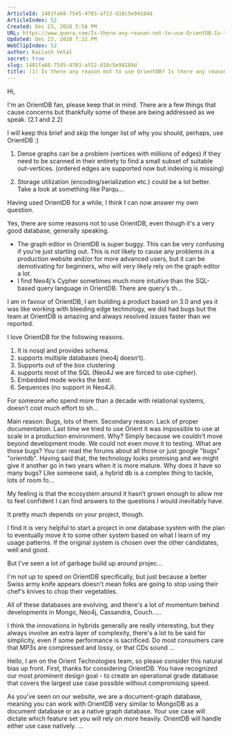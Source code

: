 ```yaml
---
ArticleId: 1481fa68-7545-4703-af22-d18c5e94184d
ArticleIndex: 52
Created: Dec 23, 2020 5:58 PM
URL: https://www.quora.com/Is-there-any-reason-not-to-use-OrientDB-Is-there-any-reason-to-opt-for-MongoDB-or-Neo4j
Updated: Dec 23, 2020 7:32 PM
WebClipIndex: 52
author: Kailash Vetal
secret: true
slug: 1481fa68-7545-4703-af22-d18c5e94184d
title: (1) Is there any reason not to use OrientDB? Is there any reason to opt for MongoDB or Neo4j? - Quora
---
```

Hi,

I'm an OrientDB fan, please keep that in mind. There are a few things that cause concerns but thankfully some of these are being addressed as we speak. (2.1 and 2.2)

I will keep this brief and skip the longer list of why you should, perhaps, use OrientDB :)

1. Dense graphs can be a problem (vertices with millions of edges) if they need to be scanned in their entirety to find a small subset of suitable out-vertices. (ordered edges are supported now but indexing is missing)

2. Storage utilization (encoding/serialization etc.) could be a lot better. Take a look at something like Parqu...

Having used OrientDB for a while, I think I can now answer my own question.

Yes, there are some reasons not to use OrientDB, even though it's a very good database, generally speaking.

- The graph editor in OrientDB is super buggy. This can be very confusing if you're just starting out. This is not likely to cause any problems in a production website and/or for more advanced users, but it can be demotivating for beginners, who will very likely rely on the graph editor a lot.
- I find Neo4j's Cypher sometimes much more intuitive than the SQL-based query language in OrientDB. There are query's th...

I am in favour of OrientDB, I am building a product based on 3.0 and yes it was like working with bleeding edge technology, we did had bugs but the team at OrientDB is amazing and always resolved issues faster than we reported.

I love OrientDB for the following reasons.

1. It is nosql and provides schema.
2. supports multiple databases (neo4j doesn’t).
3. Supports out of the box clustering
4. supports most of the SQL (Neo4J we are forced to use cipher).
5. Embedded mode works the best.
6. Sequences (no support in Neo4J).

For someone who spend more than a decade with relational systems, doesn’t cost much effort to sh...

Main reason: Bugs, lots of them. Secondary reason: Lack of proper documentation.
Last time we tried to use Orient it was impossible to use at scale in a production environment.
Why? Simply because we couldn't move beyond development mode. We could not even move it to testing.
What are those bugs?
You can read the forums about all those or just google "bugs" "orientdb".
Having said that, the technology looks promising and we might give it another go in two years when it is more mature.
Why does it have so many bugs?
Like someone said, a hybrid db is a complex thing to tackle, lots of room fo...

My feeling is that the ecosystem around it hasn’t grown enough to allow me to feel confident I can find answers to the questions I would inevitably have.

It pretty much depends on your project, though.

I find it is very helpful to start a project in one database system with the plan to eventually move it to some other system based on what I learn of my usage patterns. If the original system is chosen over the other candidates, well and good.

But I’ve seen a lot of garbage build up around projec...

I'm not up to speed on OrientDB specifically, but just because a better Swiss army knife appears doesn't mean folks are going to stop using their chef's knives to chop their vegetables.

All of these databases are evolving, and there's a lot of momentum behind developments in Mongo, Neo4j, Cassandra, Couch.....

I think the innovations in hybrids generally are really interesting, but they always involve an extra layer of complexity, there's a lot to be said for simplicity, even if some performance is sacrificed. Do most consumers care that MP3s are compressed and lossy, or that CDs sound ...

Hello,
I am on the Orient Technologies team, so please consider this natural bias up front. First, thanks for considering OrientDB. You have recognized our most prominent design goal - to create an operational grade database that covers the largest use case possible without compromising speed.

As you've seen on our website, we are a document-graph database, meaning you can work with OrientDB very similar to MongoDB as a document database or as a native graph database. Your use case will dictate which feature set you will rely on more heavily. OrientDB will handle either use case natively.
...
